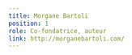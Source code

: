 ```yaml
---
title: Morgane Bartoli
position: 1
role: Co-fondatrice, auteur
link: http://morganebartoli.com/
---
```


